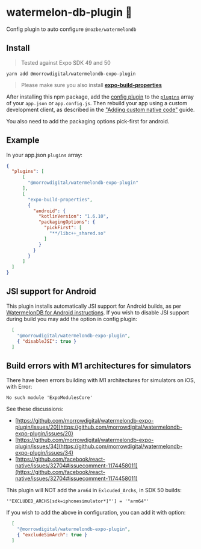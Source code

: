 # watermelon-db-plugin 🍉
Config plugin to auto configure `@nozbe/watermelondb`

## Install

> Tested against Expo SDK 49 and 50

```
yarn add @morrowdigital/watermelondb-expo-plugin

```

> Please make sure you also install   **[expo-build-properties](https://docs.expo.dev/versions/latest/sdk/build-properties/)**

After installing this npm package, add the [config plugin](https://docs.expo.io/guides/config-plugins/) to the [`plugins`](https://docs.expo.io/versions/latest/config/app/#plugins) array of your `app.json` or `app.config.js`. Then rebuild your app using a custom development client, as described in the ["Adding custom native code"](https://docs.expo.io/workflow/customizing/) guide.

You also need to add the packaging options pick-first for android.

## Example

In your app.json `plugins` array:

```json
{
  "plugins": [
      [
        "@morrowdigital/watermelondb-expo-plugin"
      ],
      [
        "expo-build-properties",
        {
          "android": {
            "kotlinVersion": "1.6.10",
            "packagingOptions": {
              "pickFirst": [
                "**/libc++_shared.so"
              ]
            }
          }
        }
      ]
  ]
}
```

## JSI support for Android

This plugin installs automatically JSI support for Android builds, as per [WatermelonDB for Android instructions](https://watermelondb.dev/docs/Installation#android-react-native).
If you wish to disable JSI support during build you may add the option in config plugin:
```json
  [
    "@morrowdigital/watermelondb-expo-plugin",
    { "disableJSI": true }
  ]
```

## Build errors with M1 architectures for simulators

There have been errors building with M1 architectures for simulators on iOS, with Error:
```
No such module 'ExpoModulesCore' 
```
See these discussions:
* [https://github.com/morrowdigital/watermelondb-expo-plugin/issues/20](https://github.com/morrowdigital/watermelondb-expo-plugin/issues/20)
* [https://github.com/morrowdigital/watermelondb-expo-plugin/issues/34](https://github.com/morrowdigital/watermelondb-expo-plugin/issues/34)
* [https://github.com/facebook/react-native/issues/32704#issuecomment-1174458011](https://github.com/facebook/react-native/issues/32704#issuecomment-1174458011)

This plugin will NOT add the `arm64` in  `Exlcuded_Archs`, in SDK 50 builds:
```
'"EXCLUDED_ARCHS[sdk=iphonesimulator*]"'] = '"arm64"'
```

If you wish to add the above in configuration, you can add it with option:
```json
  [
    "@morrowdigital/watermelondb-expo-plugin",
    { "excludeSimArch": true }
  ]
```
